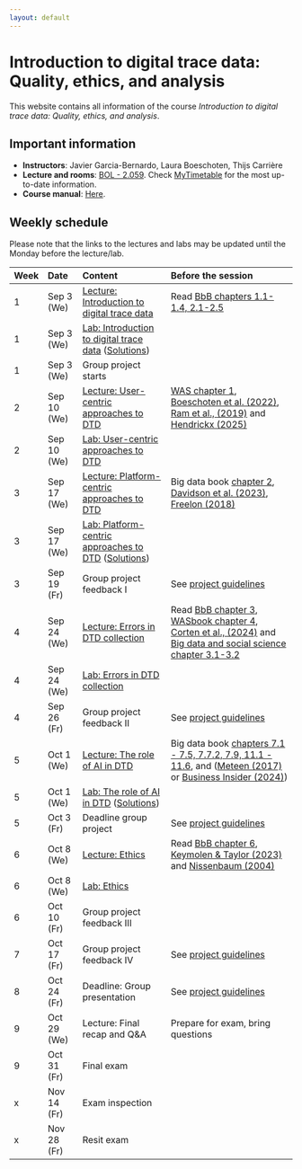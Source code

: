 ```yaml
---
layout: default
---
```


# Introduction to digital trace data: Quality, ethics, and analysis

This website contains all information of the course _Introduction to digital trace data: Quality, ethics, and analysis_.

## Important information

* **Instructors**: Javier Garcia-Bernardo, Laura Boeschoten, Thijs Carrière
* **Lecture and rooms**: [BOL - 2.059](https://students.uu.nl/bolognalaan-101). Check [MyTimetable](https://mytimetable.uu.nl/schedule/) for the most up-to-date information. 
* **Course manual**: [Here](./manual.html).
<!-- * **Group project guidelines**: [Here](./project.html). -->
<!-- * **Link to upload assignments**: [Labs](https://surfdrive.surf.nl/files/index.php/s/rUTjwWP2uPiRrBy), [Project](https://surfdrive.surf.nl/files/index.php/s/HgeNKHK8K9JS4jW). -->



## Weekly schedule

Please note that the links to the lectures and labs may be updated until the Monday before the lecture/lab. 

| Week | Date                   | Content                                     | Before the session   | 
|:-----|:-----------------------|:--------------------------------------------|:---------------------|
| 1    | Sep 3 (We)             | [Lecture: Introduction to digital trace data](https://github.com/digitalTraceData/digitalTraceData.github.io/raw/main/materials/lecture1_dtd.pdf) | Read [BbB chapters 1.1-1.4, 2.1-2.5](https://www.bitbybitbook.com/en/1st-ed/preface/) | 
| 1    | Sep 3 (We)             | [Lab: Introduction to digital trace data](https://colab.research.google.com/github/digitalTraceData/digitalTraceData.github.io/blob/main/materials/lab1/lab1.ipynb)  ([Solutions](https://colab.research.google.com/github/digitalTraceData/digitalTraceData.github.io/blob/main/materials/lab1/lab1_solutions.ipynb))   |   | 
| 1    | Sep 3 (We)             | Group project starts                        |   | 
| 2    | Sep 10 (We)            | [Lecture: User-centric approaches to DTD](https://github.com/digitalTraceData/digitalTraceData.github.io/raw/main/materials/lecture2_dtd.pdf)     | [WAS chapter 1](https://bookdown.org/wasbook_feedback/was/Intro1.html#Intro1), [Boeschoten et al. (2022)](https://www.aup-online.com/content/journals/10.5117/CCR2022.2.002.BOES), [Ram et al., (2019)](https://doi.org/10.1177/0743558419883362) and [Hendrickx (2025)](https://doi.org/10.1177/10776990251328623)| 
| 2    | Sep 10 (We)            | [Lab: User-centric approaches to DTD](https://colab.research.google.com/github/digitalTraceData/digitalTraceData.github.io/blob/main/materials/lab2/lab2.ipynb) |   | 
| 3    | Sep 17 (We)            | [Lecture: Platform-centric approaches to DTD](https://github.com/digitalTraceData/digitalTraceData.github.io/raw/main/materials/lecture3_dtd.pdf) | Big data book [chapter 2](https://textbook.coleridgeinitiative.org/chap-web.html), [Davidson et al. (2023)](https://www.nature.com/articles/s41562-023-01750-2), [Freelon (2018)](https://www.tandfonline.com/doi/full/10.1080/10584609.2018.1477506?scroll=top&needAccess=true) | 
| 3    | Sep 17 (We)            | [Lab: Platform-centric approaches to DTD](https://colab.research.google.com/github/digitalTraceData/digitalTraceData.github.io/blob/main/materials/lab3/lab3.ipynb)  ([Solutions](https://colab.research.google.com/github/digitalTraceData/digitalTraceData.github.io/blob/main/materials/lab3/lab3_solutions.ipynb))    |   | 
| 3    | Sep 19 (Fr)            | Group project feedback I                   | See [project guidelines](project.html)  | 
| 4    | Sep 24 (We)            | [Lecture: Errors in DTD collection](https://github.com/digitalTraceData/digitalTraceData.github.io/raw/main/materials/lecture4_dtd.pdf)           | Read [BbB chapter 3](https://www.bitbybitbook.com/en/1st-ed/preface/), [WASbook chapter 4](https://bookdown.org/wasbook_feedback/was/CoverageSampling4.html#CoverageSampling4), [Corten et al., (2024)](https://osf.io/x4ku2/download) and [Big data and social science chapter 3.1-3.2](https://textbook.coleridgeinitiative.org/)
| 4    | Sep 24 (We)            | [Lab: Errors in DTD collection](https://colab.research.google.com/github/digitalTraceData/digitalTraceData.github.io/blob/main/materials/lab4/lab4.ipynb) |   | 
| 4    | Sep 26 (Fr)            | Group project feedback II                  | See [project guidelines](project.html)  | 
| 5    | Oct 1 (We)             | [Lecture: The role of AI in DTD](https://github.com/digitalTraceData/digitalTraceData.github.io/raw/main/materials/lecture5_dtd.pdf)              | Big data book [chapters 7.1 - 7.5, 7.7.2, 7.9, 11.1 - 11.6](https://textbook.coleridgeinitiative.org), and ([Meteen (2017)](https://lawcat.berkeley.edu/record/1128456/files/fulltext.pdf) or [Business Insider (2024)](https://www.removepaywall.com/search?url=https://www.businessinsider.com/ai-crime-tool-cybercheck-founder-adam-mosher-investigation-2024-8))   | 
| 5    | Oct 1 (We)             | [Lab: The role of AI in DTD](https://colab.research.google.com/github/digitalTraceData/digitalTraceData.github.io/blob/main/materials/lab5/lab5.ipynb) ([Solutions](https://colab.research.google.com/github/digitalTraceData/digitalTraceData.github.io/blob/main/materials/lab5/lab5_solutions.ipynb))                                  |   |     
| 5    | Oct 3 (Fr)              | Deadline group project                      | See [project guidelines](project.html)  |               
| 6    | Oct 8 (We)             | [Lecture: Ethics](https://github.com/digitalTraceData/digitalTraceData.github.io/raw/main/materials/lecture6_dtd.pdf)                            | Read [BbB chapter 6](https://www.bitbybitbook.com/en/1st-ed/preface/), [Keymolen & Taylor (2023)](https://link.springer.com/chapter/10.1007/978-3-031-19554-9_20) and [Nissenbaum (2004)](http://www.contrib.andrew.cmu.edu/~danupam/RevnissenbaumDTP31.pdf)  | 
| 6    | Oct 8 (We)             | [Lab: Ethics](https://colab.research.google.com/github/digitalTraceData/digitalTraceData.github.io/blob/main/materials/lab6/lab6.ipynb) |   |  
| 6    | Oct 10 (Fr)            | Group project feedback III                  |   | 
| 7    | Oct 17 (Fr)            | Group project feedback IV                   | See [project guidelines](project.html)  | 
| 8    | Oct 24 (Fr)            | Deadline: Group presentation                | See [project guidelines](project.html)  | 
| 9    | Oct 29 (We)            | Lecture: Final recap and Q&A                | Prepare for exam, bring questions  | 
| 9    | Oct 31 (Fr)            | Final exam                                  |  | 
| x    | Nov 14 (Fr)            | Exam inspection                             |  | 
| x    | Nov 28 (Fr)            | Resit exam                                  |  | 


<!-- ```js
// Javascript code with syntax highlighting.
var fun = function lang(l) {
  dateformat.i18n = require('./lang/' + l)
  return true;
} 
```-->